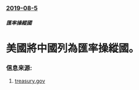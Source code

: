 ### [2019-08-5](/news/2019/08/5/index.md)

##### 匯率操縱國
# 美國將中國列為匯率操縱國。 




### 信息来源:

1. [treasury.gov](https://home.treasury.gov/news/press-releases/sm751)
